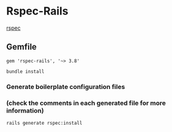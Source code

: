 # Rspec-Rails

[rspec](https://github.com/rspec/rspec-rails)

## Gemfile
```
gem 'rspec-rails', '~> 3.8'
```

```
bundle install
```


### Generate boilerplate configuration files
### (check the comments in each generated file for more information)

```
rails generate rspec:install
```
